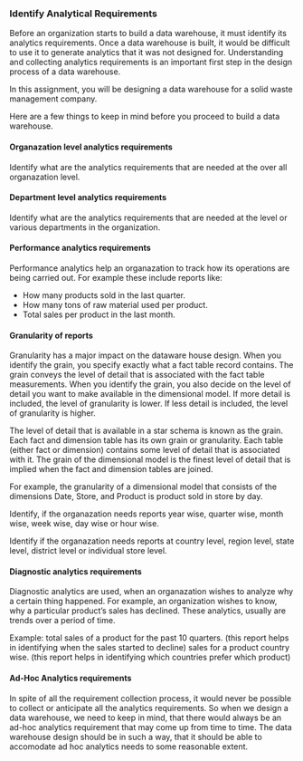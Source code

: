 ### Identify Analytical Requirements
Before an organization starts to build a data warehouse, it must identify its analytics requirements. Once a data warehouse is built, it would be difficult to use it to generate analytics that it was not designed for. Understanding and collecting analytics requirements is an important first step in the design process of a data warehouse.

In this assignment, you will be designing a data warehouse for a solid waste management company.

Here are a few things to keep in mind before you proceed to build a data warehouse.

#### Organazation level analytics requirements
Identify what are the analytics requirements that are needed at the over all organazation level.

#### Department level analytics requirements
Identify what are the analytics requirements that are needed at the level or various departments in the organization.

#### Performance analytics requirements
Performance analytics help an organazation to track how its operations are being carried out. For example these include reports like:
* How many products sold in the last quarter.
* How many tons of raw material used per product.
* Total sales per product in the last month.

#### Granularity of reports

Granularity has a major impact on the dataware house design. When you identify the grain, you specify exactly what a fact table record contains. The grain conveys the level of detail that is associated with the fact table measurements. When you identify the grain, you also decide on the level of detail you want to make available in the dimensional model. If more detail is included, the level of granularity is lower. If less detail is included, the level of granularity is higher.

The level of detail that is available in a star schema is known as the grain. Each fact and dimension table has its own grain or granularity. Each table (either fact or dimension) contains some level of detail that is associated with it. The grain of the dimensional model is the finest level of detail that is implied when the fact and dimension tables are joined.

For example, the granularity of a dimensional model that consists of the dimensions Date, Store, and Product is product sold in store by day.

Identify, if the organazation needs reports year wise, quarter wise, month wise, week wise, day wise or hour wise.

Identify if the organazation needs reports at country level, region level, state level, district level or individual store level.

#### Diagnostic analytics requirements

Diagnostic analytics are used, when an organazation wishes to analyze why a certain thing happened. For example, an organization wishes to know, why a particular product’s sales has declined. These analytics, usually are trends over a period of time.

Example:
total sales of a product for the past 10 quarters. (this report helps in identifying when the sales started to decline) sales for a product country wise. (this report helps in identifying which countries prefer which product)

#### Ad-Hoc Analytics requirements

In spite of all the requirement collection process, it would never be possible to collect or anticipate all the analytics requirements. So when we design a data warehouse, we need to keep in mind, that there would always be an ad-hoc analytics requirement that may come up from time to time. The data warehouse design should be in such a way, that it should be able to accomodate ad hoc analytics needs to some reasonable extent.